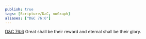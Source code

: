 ```yaml
---
publish: true
tags: [Scripture/DaC, noGraph]
aliases: ["D&C 76:6"]
---
```

[D&C 76:6](https://churchofjesuschrist.org/study/scriptures/dc-testament/dc/76?lang=eng&id=p6#p6) Great shall be their reward and eternal shall be their glory.
